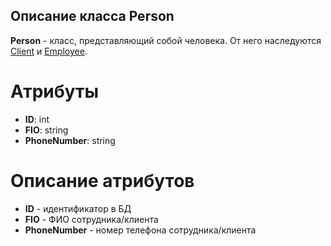 ## Описание класса Person
**Person** - класс, представляющий собой человека. От него наследуются [Client](https://github.com/dedneded/UML-Diargam/blob/main/Information/Client.md) и [Employee](https://github.com/dedneded/UML-Diargam/blob/main/Information/Employee.md).
# Атрибуты
- **ID**: int
- **FIO**: string
- **PhoneNumber**: string
# Описание атрибутов
- **ID** - идентификатор в БД
- **FIO** - ФИО сотрудника/клиента
- **PhoneNumber** - номер телефона сотрудника/клиента
